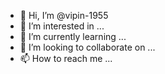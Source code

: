 - 👋 Hi, I’m @vipin-1955
- 👀 I’m interested in ...
- 🌱 I’m currently learning ...
- 💞️ I’m looking to collaborate on ...
- 📫 How to reach me ...

<!---
vipin-1955/vipin-1955 is a ✨ special ✨ repository because its `README.md` (this file) appears on your GitHub profile.
You can click the Preview link to take a look at your changes.
--->
